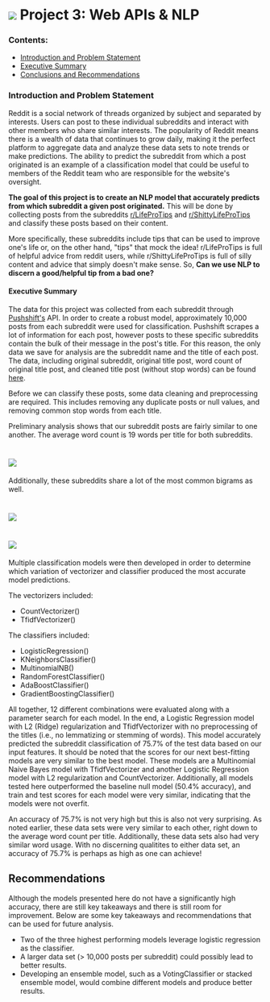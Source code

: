 # ![](https://ga-dash.s3.amazonaws.com/production/assets/logo-9f88ae6c9c3871690e33280fcf557f33.png) Project 3: Web APIs & NLP

### Contents:
- [Introduction and Problem Statement](#Introduction-and-Problem-Statement)
- [Executive Summary](#Executive-Summary)
- [Conclusions and Recommendations](#Conclusions-and-Recommendations)

### Introduction and Problem Statement

Reddit is a social network of threads organized by subject and separated by interests. Users can post to these individual subreddits and interact with other members who share similar interests. The popularity of Reddit means there is a wealth of data that continues to grow daily, making it the perfect platform to aggregate data and analyze these data sets to note trends or make predictions. The ability to predict the subreddit from which a post originated is an example of a classification model that could be useful to members of the Reddit team who are responsible for the website's oversight. 

**The goal of this project is to create an NLP model that accurately predicts from which subreddit a given post originated.** This will be done by collecting posts from the subreddits [r/LifeProTips](https://www.reddit.com/r/LifeProTips/) and [r/ShittyLifeProTips](https://www.reddit.com/r/ShittyLifeProTips/) and classify these posts based on their content. 

More specifically, these subreddits include tips that can be used to improve one's life or, on the other hand, "tips" that mock the idea! r/LifeProTips is full of helpful advice from reddit users, while r/ShittyLifeProTips is full of silly content and advice that simply doesn't make sense. So, **Can we use NLP to discern a good/helpful tip from a bad one?**

#### Executive Summary

The data for this project was collected from each subreddit through [Pushshift's](https://github.com/pushshift/api) API. In order to create a robust model, approximately 10,000 posts from each subreddit were used for classification. Pushshift scrapes a lot of information for each post, however posts to these specific subreddits contain the bulk of their message in the post's title. For this reason, the only data we save for analysis are the subreddit name and the title of each post. The data, including original subreddit, original title post, word count of original title post, and cleaned title post (without stop words) can be found [here](https://git.generalassemb.ly/jserigano4/project-3/tree/master/data).

Before we can classify these posts, some data cleaning and preprocessing are required. This includes removing any duplicate posts or null values, and removing common stop words from each title.

Preliminary analysis shows that our subreddit posts are fairly similar to one another. The average word count is 19 words per title for both subreddits.

# ![](https://git.generalassemb.ly/jserigano4/project-3/blob/master/figures/word_count.png)

Additionally, these subreddits share a lot of the most common bigrams as well.

# ![](https://git.generalassemb.ly/jserigano4/project-3/blob/master/figures/LifeProTips_cleaned.png)

# ![](https://git.generalassemb.ly/jserigano4/project-3/blob/master/figures/ShittyLifeProTips_cleaned.png)

Multiple classification models were then developed in order to determine which variation of vectorizer and classifier produced the most accurate model predictions.

The vectorizers included:
- CountVectorizer()
- TfidfVectorizer()

The classifiers included:
- LogisticRegression()
- KNeighborsClassifier()
- MultinomialNB()
- RandomForestClassifier()
- AdaBoostClassifier()
- GradientBoostingClassifier()

All together, 12 different combinations were evaluated along with a parameter search for each model. In the end, a Logistic Regression model with L2 (Ridge) regularization and TfidfVectorizer with no preprocessing of the titles (i.e., no lemmatizing or stemming of words). This model accurately predicted the subreddit classification of 75.7% of the test data based on our input features. It should be noted that the scores for our next best-fitting models are very similar to the best model. These models are a Multinomial Naive Bayes model with TfidfVectorizer and another Logistic Regression model with L2 regularization and CountVectorizer. Additionally, all models tested here outperformed the baseline null model (50.4% accuracy), and train and test scores for each model were very similar, indicating that the models were not overfit.

An accuracy of 75.7% is not very high but this is also not very surprising. As noted earlier, these data sets were very similar to each other, right down to the average word count per title. Additionally, these data sets also had very similar word usage. With no discerning qualitites to either data set, an accuracy of 75.7% is perhaps as high as one can achieve!

## Recommendations

Although the models presented here do not have a significantly high accuracy, there are still key takeaways and there is still room for improvement. Below are some key takeaways and recommendations that can be used for future analysis.
- Two of the three highest performing models leverage logistic regression as the classifier.
- A larger data set (> 10,000 posts per subreddit) could possibly lead to better results. 
- Developing an ensemble model, such as a VotingClassifier or stacked ensemble model, would combine different models and produce better results. 
